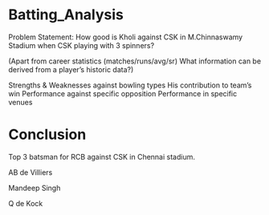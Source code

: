 # Batting_Analysis

Problem Statement:
How good is Kholi against CSK in M.Chinnaswamy Stadium when CSK playing with 3 spinners?

(Apart from career statistics (matches/runs/avg/sr) What information can be derived from a player’s historic data?)

Strengths & Weaknesses against bowling types
His contribution to team’s win
Performance against specific opposition
Performance in specific venues


# Conclusion 

  Top 3 batsman for RCB against CSK in Chennai stadium.
  
  AB de Villiers	
  
  Mandeep Singh
  
  Q de Kock	
